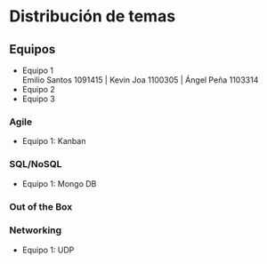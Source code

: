 # Distribución de temas

## Equipos

- Equipo 1  
  Emilio Santos 1091415 |
  Kevin Joa 1100305 |
  Ángel Peña 1103314
- Equipo 2
- Equipo 3

### Agile

- Equipo 1: Kanban

### SQL/NoSQL

- Equipo 1: Mongo DB

### Out of the Box

### Networking

- Equipo 1: UDP
